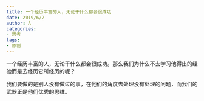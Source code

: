 ```yaml
---
title: 一个经历丰富的人，无论干什么都会很成功
date: 2019/6/2
author: A
categories:
- 思考
tags:
- 原创
---
```


一个经历丰富的人，无论干什么都会很成功。那么我们为什么不去学习他得出的经验而是去经历它所经历的呢？

我们要做的是别人没有做过的事，在他们的角度去处理没有处理的问题，而我们的武器正是他们优秀的思维。
